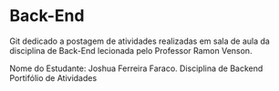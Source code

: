 # Back-End
Git dedicado a postagem de atividades realizadas em sala de aula da disciplina de Back-End lecionada pelo Professor Ramon Venson.

Nome do Estudante: Joshua Ferreira Faraco.
Disciplina de Backend
Portifólio de Atividades
